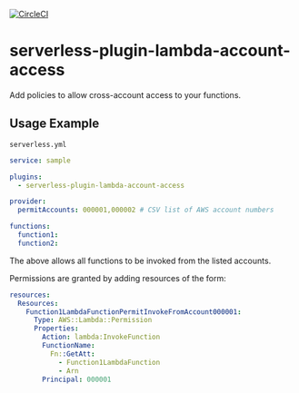 [![CircleCI](https://circleci.com/gh/rschick/serverless-plugin-lambda-account-access/tree/master.svg?style=svg)](https://circleci.com/gh/rschick/serverless-plugin-lambda-account-access/tree/master)

# serverless-plugin-lambda-account-access

Add policies to allow cross-account access to your functions.

## Usage Example

`serverless.yml`

```yaml
service: sample

plugins:
  - serverless-plugin-lambda-account-access

provider:
  permitAccounts: 000001,000002 # CSV list of AWS account numbers

functions:
  function1:
  function2:
```

The above allows all functions to be invoked from the listed accounts.

Permissions are granted by adding resources of the form:

```yaml
resources:
  Resources:
    Function1LambdaFunctionPermitInvokeFromAccount000001:
	  Type: AWS::Lambda::Permission
      Properties:
        Action: lambda:InvokeFunction
        FunctionName:
          Fn::GetAtt:
            - Function1LambdaFunction
            - Arn
	    Principal: 000001
```

